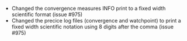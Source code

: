 - Changed the convergence measures INFO print to a fixed width scientific format (issue #975)
- Changed the precice log files (convergence and watchpoint) to print a fixed width scientific notation using 8 digits after the comma (issue #975)
